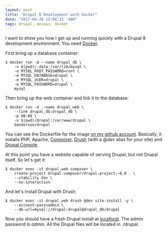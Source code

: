 ```yaml
---
layout: post
title: "Drupal 8 Development with Docker"
date: "2017-04-26 12:08:32 -400"
tags: drupal, devops, docker
---
```


I want to show you how I get up and running quickly with a Drupal 8 development
environment. You need [Docker](https://docs.docker.com/engine/installation/).

First bring up a database container:

```
$ docker run -d --name drupal_db \
    -v $(pwd)/.data:/var/lib/mysql \
    -e MYSQL_ROOT_PASSWORD=root \
    -e MYSQL_DATABASE=drupal \
    -e MYSQL_USER=drupal \
    -e MYSQL_PASSWORD=drupal \
    mysql
```

Then bring up the web container and link it to the database:

```
$ docker run -d --name drupal_web \
    --link drupal_db:drupal_db \
    -p 80:80 \
    -v $(pwd)/drupal:/var/www/drupal \
    banderson/drupal
```

You can see the Dockerfile for the image
[on my github account](https://github.com/hcpss-banderson/docker-drupal).
Basically, it installs PHP, Apache, [Composer](https://getcomposer.org/),
[Drush](http://www.drush.org/en/master/) (with a @dev alias for your site) and
[Drupal Console](https://drupalconsole.com/).

At this point you have a website capable of serving Drupal, but not Drupal
itself. So let's get it:

```
$ docker exec -it drupal_web composer \
    create-project drupal-composer/drupal-project:~8.0 . \
    --stability dev \
    --no-interaction
```

And let's install Drupal with Drush:

```
$ docker exec -it drupal_web drush @dev site-install -y \
    --account-pass=admin \
    --db-url=mysql://drupal:drupal@drupal_db/drupal
```

Now you should have a fresh Drupal install at [localhost](http://localhost). The
admin password is *admin*. All the Drupal files will be located in ./drupal.
